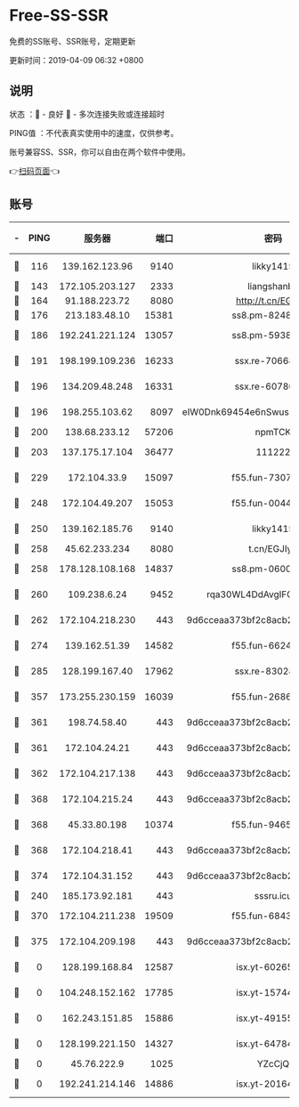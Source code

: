 # Free-SS-SSR

免费的SS账号、SSR账号，定期更新

更新时间：2019-04-09 06:32 +0800

## 说明

状态     ：🙂 - 良好 🙁 - 多次连接失败或连接超时

PING值   ：不代表真实使用中的速度，仅供参考。

账号兼容SS、SSR，你可以自由在两个软件中使用。

👉[扫码页面](https://liesauer.github.io/Free-SS-SSR/)👈

## 账号

|-|PING|服务器|端口|密码|加密方式|区域|
|:----:|:----:|:-----:|-----:|:----:|:----:|:----:|
|🙂|116|139.162.123.96|9140|likky1415|aes-256-cfb|JP|
|🙂|143|172.105.203.127|2333|liangshanbo|chacha20|JP|
|🙂|164|91.188.223.72|8080|http://t.cn/EGJIyrl|rc4-md5|RU|
|🙂|176|213.183.48.10|15381|ss8.pm-82487575|rc4-md5|RU|
|🙂|186|192.241.221.124|13057|ss8.pm-59380091|aes-256-cfb|US|
|🙂|191|198.199.109.236|16233|ssx.re-70668248|aes-256-cfb|US|
|🙂|196|134.209.48.248|16331|ssx.re-60780251|aes-256-cfb|US|
|🙂|196|198.255.103.62|8097|eIW0Dnk69454e6nSwuspv9DmS201tQ0D|aes-256-cfb|US|
|🙂|200|138.68.233.12|57206|npmTCK|rc4-md5|US|
|🙂|203|137.175.17.104|36477|111222|aes-256-cfb|CN|
|🙂|229|172.104.33.9|15097|f55.fun-73077519|aes-256-cfb|SG|
|🙂|248|172.104.49.207|15053|f55.fun-00442983|aes-256-cfb|SG|
|🙂|250|139.162.185.76|9140|likky1415|aes-256-cfb|DE|
|🙂|258|45.62.233.234|8080|t.cn/EGJIyrl|rc4-md5|CA|
|🙂|258|178.128.108.168|14837|ss8.pm-06000886|aes-256-cfb|SG|
|🙂|260|109.238.6.24|9452|rqa30WL4DdAvgIFG6Fs3znzTa|aes-256-cfb|FR|
|🙂|262|172.104.218.230|443|9d6cceaa373bf2c8acb22e60b6a58be6|aes-256-cfb|US|
|🙂|274|139.162.51.39|14582|f55.fun-66240156|aes-256-cfb|SG|
|🙂|285|128.199.167.40|17962|ssx.re-83028997|aes-256-cfb|SG|
|🙂|357|173.255.230.159|16039|f55.fun-26864065|aes-256-cfb|US|
|🙂|361|198.74.58.40|443|9d6cceaa373bf2c8acb22e60b6a58be6|aes-256-cfb|US|
|🙂|361|172.104.24.21|443|9d6cceaa373bf2c8acb22e60b6a58be6|aes-256-cfb|US|
|🙂|362|172.104.217.138|443|9d6cceaa373bf2c8acb22e60b6a58be6|aes-256-cfb|US|
|🙂|368|172.104.215.24|443|9d6cceaa373bf2c8acb22e60b6a58be6|aes-256-cfb|US|
|🙂|368|45.33.80.198|10374|f55.fun-94658580|aes-256-cfb|US|
|🙂|368|172.104.218.41|443|9d6cceaa373bf2c8acb22e60b6a58be6|aes-256-cfb|US|
|🙂|374|172.104.31.152|443|9d6cceaa373bf2c8acb22e60b6a58be6|aes-256-cfb|US|
|🙂|240|185.173.92.181|443|sssru.icu|rc4-md5|RU|
|🙂|370|172.104.211.238|19509|f55.fun-68433460|aes-256-cfb|US|
|🙁|375|172.104.209.198|443|9d6cceaa373bf2c8acb22e60b6a58be6|aes-256-cfb|US|
|🙁|0|128.199.168.84|12587|isx.yt-60265263|aes-256-cfb|SG|
|🙁|0|104.248.152.162|17785|isx.yt-15744802|aes-256-cfb|SG|
|🙁|0|162.243.151.85|15886|isx.yt-49155174|aes-256-cfb|US|
|🙁|0|128.199.221.150|14327|isx.yt-64784578|aes-256-cfb|SG|
|🙁|0|45.76.222.9|1025|YZcCjQ|rc4-md5|JP|
|🙁|0|192.241.214.146|14886|isx.yt-20164849|aes-256-cfb|US|
